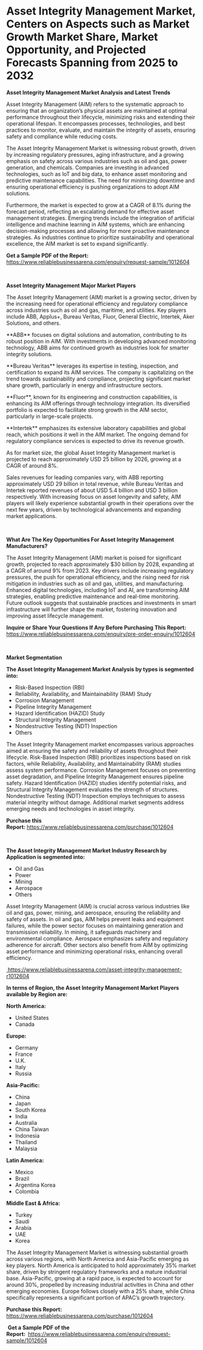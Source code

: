 <p><h1>Asset Integrity Management Market, Centers on Aspects such as Market Growth Market Share, Market Opportunity, and Projected Forecasts Spanning from 2025 to 2032</h1></p><p><strong>Asset Integrity Management Market Analysis and Latest Trends</strong></p>
<p><p>Asset Integrity Management (AIM) refers to the systematic approach to ensuring that an organization’s physical assets are maintained at optimal performance throughout their lifecycle, minimizing risks and extending their operational lifespan. It encompasses processes, technologies, and best practices to monitor, evaluate, and maintain the integrity of assets, ensuring safety and compliance while reducing costs.</p><p>The Asset Integrity Management Market is witnessing robust growth, driven by increasing regulatory pressures, aging infrastructure, and a growing emphasis on safety across various industries such as oil and gas, power generation, and chemicals. Companies are investing in advanced technologies, such as IoT and big data, to enhance asset monitoring and predictive maintenance capabilities. The need for minimizing downtime and ensuring operational efficiency is pushing organizations to adopt AIM solutions.</p><p>Furthermore, the market is expected to grow at a CAGR of 8.1% during the forecast period, reflecting an escalating demand for effective asset management strategies. Emerging trends include the integration of artificial intelligence and machine learning in AIM systems, which are enhancing decision-making processes and allowing for more proactive maintenance strategies. As industries continue to prioritize sustainability and operational excellence, the AIM market is set to expand significantly.</p></p>
<p><strong>Get a Sample PDF of the Report:&nbsp;</strong> <a href="https://www.reliablebusinessarena.com/enquiry/request-sample/1012604?utm_campaign=3314&utm_medium=2&utm_source=Github&utm_content=ia&utm_term=17042025&utm_id=asset-integrity-management">https://www.reliablebusinessarena.com/enquiry/request-sample/1012604</a></p>
<p>&nbsp;</p>
<p><strong>Asset Integrity Management Major Market Players</strong></p>
<p><p>The Asset Integrity Management (AIM) market is a growing sector, driven by the increasing need for operational efficiency and regulatory compliance across industries such as oil and gas, maritime, and utilities. Key players include ABB, Applus+, Bureau Veritas, Fluor, General Electric, Intertek, Aker Solutions, and others. </p><p>**ABB** focuses on digital solutions and automation, contributing to its robust position in AIM. With investments in developing advanced monitoring technology, ABB aims for continued growth as industries look for smarter integrity solutions. </p><p>**Bureau Veritas** leverages its expertise in testing, inspection, and certification to expand its AIM services. The company is capitalizing on the trend towards sustainability and compliance, projecting significant market share growth, particularly in energy and infrastructure sectors.</p><p>**Fluor**, known for its engineering and construction capabilities, is enhancing its AIM offerings through technology integration. Its diversified portfolio is expected to facilitate strong growth in the AIM sector, particularly in large-scale projects.</p><p>**Intertek** emphasizes its extensive laboratory capabilities and global reach, which positions it well in the AIM market. The ongoing demand for regulatory compliance services is expected to drive its revenue growth.</p><p>As for market size, the global Asset Integrity Management market is projected to reach approximately USD 25 billion by 2026, growing at a CAGR of around 8%. </p><p>Sales revenues for leading companies vary, with ABB reporting approximately USD 29 billion in total revenue, while Bureau Veritas and Intertek reported revenues of about USD 5.4 billion and USD 3 billion respectively. With increasing focus on asset longevity and safety, AIM players will likely experience substantial growth in their operations over the next few years, driven by technological advancements and expanding market applications.</p></p>
<p>&nbsp;</p>
<p><strong>What Are The Key Opportunities For Asset Integrity Management Manufacturers?</strong></p>
<p><p>The Asset Integrity Management (AIM) market is poised for significant growth, projected to reach approximately $30 billion by 2028, expanding at a CAGR of around 9% from 2023. Key drivers include increasing regulatory pressures, the push for operational efficiency, and the rising need for risk mitigation in industries such as oil and gas, utilities, and manufacturing. Enhanced digital technologies, including IoT and AI, are transforming AIM strategies, enabling predictive maintenance and real-time monitoring. Future outlook suggests that sustainable practices and investments in smart infrastructure will further shape the market, fostering innovation and improving asset lifecycle management.</p></p>
<p><strong>Inquire or Share Your Questions If Any Before Purchasing This Report:</strong> <a href="https://www.reliablebusinessarena.com/enquiry/pre-order-enquiry/1012604?utm_campaign=3314&utm_medium=2&utm_source=Github&utm_content=ia&utm_term=17042025&utm_id=asset-integrity-management">https://www.reliablebusinessarena.com/enquiry/pre-order-enquiry/1012604</a></p>
<p>&nbsp;</p>
<p><strong>Market Segmentation</strong></p>
<p><strong>The Asset Integrity Management Market Analysis by types is segmented into:</strong></p>
<p><ul><li>Risk-Based Inspection (RBI)</li><li>Reliability, Availability, and Maintainability (RAM) Study</li><li>Corrosion Management</li><li>Pipeline Integrity Management</li><li>Hazard Identification (HAZID) Study</li><li>Structural Integrity Management</li><li>Nondestructive Testing (NDT) Inspection</li><li>Others</li></ul></p>
<p><p>The Asset Integrity Management market encompasses various approaches aimed at ensuring the safety and reliability of assets throughout their lifecycle. Risk-Based Inspection (RBI) prioritizes inspections based on risk factors, while Reliability, Availability, and Maintainability (RAM) studies assess system performance. Corrosion Management focuses on preventing asset degradation, and Pipeline Integrity Management ensures pipeline safety. Hazard Identification (HAZID) studies identify potential risks, and Structural Integrity Management evaluates the strength of structures. Nondestructive Testing (NDT) Inspection employs techniques to assess material integrity without damage. Additional market segments address emerging needs and technologies in asset integrity.</p></p>
<p><strong>Purchase this Report:&nbsp;</strong><a href="https://www.reliablebusinessarena.com/purchase/1012604?utm_campaign=3314&utm_medium=2&utm_source=Github&utm_content=ia&utm_term=17042025&utm_id=asset-integrity-management">https://www.reliablebusinessarena.com/purchase/1012604</a></p>
<p>&nbsp;</p>
<p><strong>The Asset Integrity Management Market Industry Research by Application is segmented into:</strong></p>
<p><ul><li>Oil and Gas</li><li>Power</li><li>Mining</li><li>Aerospace</li><li>Others</li></ul></p>
<p><p>Asset Integrity Management (AIM) is crucial across various industries like oil and gas, power, mining, and aerospace, ensuring the reliability and safety of assets. In oil and gas, AIM helps prevent leaks and equipment failures, while the power sector focuses on maintaining generation and transmission reliability. In mining, it safeguards machinery and environmental compliance. Aerospace emphasizes safety and regulatory adherence for aircraft. Other sectors also benefit from AIM by optimizing asset performance and minimizing operational risks, enhancing overall efficiency.</p></p>
<p><a href="https://www.reliablebusinessarena.com/asset-integrity-management-r1012604?utm_campaign=3314&utm_medium=2&utm_source=Github&utm_content=ia&utm_term=17042025&utm_id=asset-integrity-management">&nbsp;https://www.reliablebusinessarena.com/asset-integrity-management-r1012604</a></p>
<p><strong>In terms of Region, the Asset Integrity Management Market Players available by Region are:</strong></p>
<p>
    <p> <strong> North America: </strong>
        <ul>
            <li>United States</li>
            <li>Canada</li>
        </ul>
        </p> 
    <p> <strong> Europe: </strong>
        <ul>
            <li>Germany</li>
            <li>France</li>
            <li>U.K.</li>
            <li>Italy</li>
            <li>Russia</li>
        </ul>
        </p> 
    <p> <strong> Asia-Pacific: </strong>
        <ul>
            <li>China</li>
            <li>Japan</li>
            <li>South Korea</li>
            <li>India</li>
            <li>Australia</li>
            <li>China Taiwan</li>
            <li>Indonesia</li>
            <li>Thailand</li>
            <li>Malaysia</li>
        </ul>
        </p> 
    <p> <strong> Latin America: </strong>
        <ul>
            <li>Mexico</li>
            <li>Brazil</li>
            <li>Argentina Korea</li>
            <li>Colombia</li>
        </ul>
        </p> 
    <p> <strong> Middle East & Africa: </strong>
        <ul>
            <li>Turkey</li>
            <li>Saudi</li>
            <li>Arabia</li>
            <li>UAE</li>
            <li>Korea</li>
        </ul>
    </p>
    </p>
<p><p>The Asset Integrity Management Market is witnessing substantial growth across various regions, with North America and Asia-Pacific emerging as key players. North America is anticipated to hold approximately 35% market share, driven by stringent regulatory frameworks and a mature industrial base. Asia-Pacific, growing at a rapid pace, is expected to account for around 30%, propelled by increasing industrial activities in China and other emerging economies. Europe follows closely with a 25% share, while China specifically represents a significant portion of APAC’s growth trajectory.</p></p>
<p><strong>Purchase this Report: </strong><a href="https://www.reliablebusinessarena.com/purchase/1012604?utm_campaign=3314&utm_medium=2&utm_source=Github&utm_content=ia&utm_term=17042025&utm_id=asset-integrity-management">https://www.reliablebusinessarena.com/purchase/1012604</a></p>
<p>&nbsp;<strong>Get a Sample PDF of the Report:&nbsp;&nbsp;</strong><a href="https://www.reliablebusinessarena.com/enquiry/request-sample/1012604?utm_campaign=3314&utm_medium=2&utm_source=Github&utm_content=ia&utm_term=17042025&utm_id=asset-integrity-management">https://www.reliablebusinessarena.com/enquiry/request-sample/1012604</a></p>
<p><strong></strong></p>
<p><p></p><p></p><p></p></p>